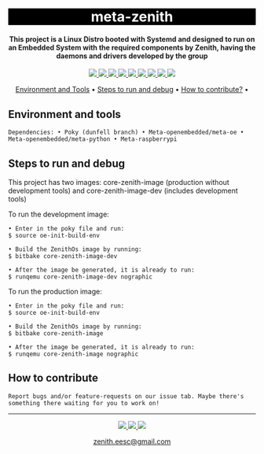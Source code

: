 <h1 align="center" style="color:white; background-color:black">meta-zenith</h1>
<h4 align="center">This project is a Linux Distro booted with Systemd and designed to run on an Embedded System with the required components by Zenith, having the daemons and drivers developed by the group</h4>

<p align="center">
	<a href="http://zenith.eesc.usp.br/">
    <img src="https://img.shields.io/badge/Zenith-Embarcados-black?style=for-the-badge"/>
    </a>
    <a href="https://eesc.usp.br/">
    <img src="https://img.shields.io/badge/Linked%20to-EESC--USP-black?style=for-the-badge"/>
    </a>
    <a href="https://github.com/${{ env.REPOSITORY_FULL_NAME }}/blob/main/LICENSE">
    <img src="https://img.shields.io/github/license/${{ env.REPOSITORY_FULL_NAME }}?style=for-the-badge"/>
    </a>
    <a href="https://github.com/${{ env.REPOSITORY_FULL_NAME }}/issues">
    <img src="https://img.shields.io/github/issues/${{ env.REPOSITORY_FULL_NAME }}?style=for-the-badge"/>
    </a>
    <a href="https://github.com/${{ env.REPOSITORY_FULL_NAME }}/commits/main">
    <img src="https://img.shields.io/github/commit-activity/m/${{ env.REPOSITORY_FULL_NAME }}?style=for-the-badge">
    </a>
    <a href="https://github.com/${{ env.REPOSITORY_FULL_NAME }}/graphs/contributors">
    <img src="https://img.shields.io/github/contributors/${{ env.REPOSITORY_FULL_NAME }}?style=for-the-badge"/>
    </a>
    <a href="https://github.com/${{ env.REPOSITORY_FULL_NAME }}/commits/main">
    <img src="https://img.shields.io/github/last-commit/${{ env.REPOSITORY_FULL_NAME }}?style=for-the-badge"/>
    </a>
    <a href="https://github.com/${{ env.REPOSITORY_FULL_NAME }}/issues">
    <img src="https://img.shields.io/github/issues-raw/${{ env.REPOSITORY_FULL_NAME }}?style=for-the-badge" />
    </a>
    <a href="https://github.com/${{ env.REPOSITORY_FULL_NAME }}/pulls">
    <img src = "https://img.shields.io/github/issues-pr-raw/${{ env.REPOSITORY_FULL_NAME }}?style=for-the-badge">
    </a>
</p>

<p align="center">
    <a href="#environment-and-tools">Environment and Tools</a> •
    <a href="#steps-to-run-and-debug">Steps to run and debug</a> •
    <a href="#how-to-contribute">How to contribute?</a> •
</p>

## Environment and tools

`Dependencies:
	• Poky (dunfell branch)
	• Meta-openembedded/meta-oe
	• Meta-openembedded/meta-python
	• Meta-raspberrypi`

## Steps to run and debug

This project has two images: core-zenith-image (production without development tools) and core-zenith-image-dev (includes development tools) 

To run the development image:
	
	• Enter in the poky file and run:
	$ source oe-init-build-env

	• Build the ZenithOs image by running:
	$ bitbake core-zenith-image-dev
	
	• After the image be generated, it is already to run:
	$ runqemu core-zenith-image-dev nographic
	
To run the production image:
	
	• Enter in the poky file and run:
	$ source oe-init-build-env

	• Build the ZenithOs image by running:
	$ bitbake core-zenith-image
	
	• After the image be generated, it is already to run:
	$ runqemu core-zenith-image nographic

## How to contribute

`Report bugs and/or feature-requests on our issue tab. Maybe there's something there waiting for you to work on!`

---

<p align="center">
    <a href="http://zenith.eesc.usp.br">
    <img src="https://img.shields.io/badge/Check%20out-Zenith's Oficial Website-black?style=for-the-badge" />
    </a> 
    <a href="https://www.facebook.com/zenitheesc">
    <img src="https://img.shields.io/badge/Like%20us%20on-facebook-blue?style=for-the-badge"/>
    </a> 
    <a href="https://www.instagram.com/zenith_eesc/">
    <img src="https://img.shields.io/badge/Follow%20us%20on-Instagram-red?style=for-the-badge"/>
    </a>

</p>
<p align = "center">
<a href="zenith.eesc@gmail.com">zenith.eesc@gmail.com</a>
</p>
